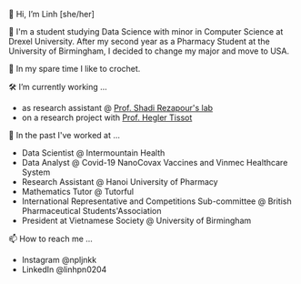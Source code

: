 👋 Hi, I’m Linh [she/her]

👀 I'm a student studying Data Science with minor in Computer Science at Drexel University. After my second year as a Pharmacy Student at the University of Birmingham, I decided to change my major and move to USA. 

🌱 In my spare time I like to crochet.

🛠 I’m currently working ...
- as research assistant @ [Prof. Shadi Rezapour's lab](https://www.shadirezapour.com/about) 
- on a research project with [Prof. Hegler Tissot](http://hextrato.com/) 

💞️ In the past I've worked at ...
- Data Scientist @ Intermountain Health
- Data Analyst @ Covid-19 NanoCovax Vaccines and Vinmec Healthcare System
- Research Assistant @ Hanoi University of Pharmacy 
- Mathematics Tutor @ Tutorful
- International Representative and Competitions Sub-committee @ British Pharmaceutical Students'Association
- President at Vietnamese Society @ University of Birmingham

📫 How to reach me ...
- Instagram @npljnkk
- LinkedIn @linhpn0204
